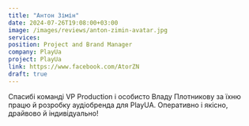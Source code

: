 ```yaml
---
title: "Антон Зімін"
date: 2024-07-26T19:08:00+03:00
image: /images/reviews/anton-zimin-avatar.jpg
services:
position: Project and Brand Manager
company: PlayUa
project: PlayUa
link: https://www.facebook.com/AtorZN
draft: true
---
```


Спасибі команді VP Production і особисто Владу Плотникову за їхню працю й розробку аудіобренда для PlayUA. Оперативно і якісно, драйвово й індивідуально!